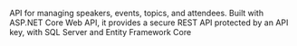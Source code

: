 API for managing speakers, events, topics, and attendees. Built with ASP.NET Core Web API, it provides a secure REST API protected by an API key, with SQL Server and Entity Framework Core
